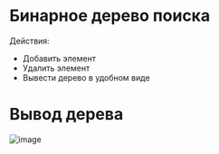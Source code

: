 # Бинарное дерево поиска

Действия:
- Добавить элемент
- Удалить элемент
- Вывести дерево в удобном виде

# Вывод дерева
![image](https://github.com/domster704/adm-lab-5/assets/61056244/c9fc5a4b-0c43-40e3-897a-2be1077ff6aa)


